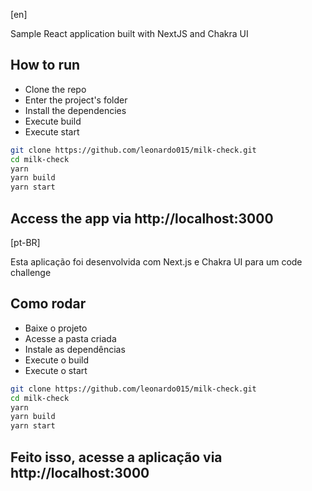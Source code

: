 [en]

Sample React application built with NextJS and Chakra UI

## How to run

- Clone the repo
- Enter the project's folder
- Install the dependencies
- Execute build
- Execute start

```bash
git clone https://github.com/leonardo015/milk-check.git
cd milk-check
yarn
yarn build
yarn start
```
## Access the app via http://localhost:3000

[pt-BR]

Esta aplicação foi desenvolvida com Next.js e Chakra UI para um code challenge 

## Como rodar

- Baixe o projeto
- Acesse a pasta criada
- Instale as dependências
- Execute o build
- Execute o start

```bash
git clone https://github.com/leonardo015/milk-check.git
cd milk-check
yarn
yarn build
yarn start
```
## Feito isso, acesse a aplicação via http://localhost:3000
